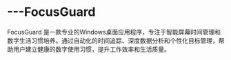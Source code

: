 # ---FocusGuard
FocusGuard 是一款专业的Windows桌面应用程序，专注于智能屏幕时间管理和数字生活习惯培养。通过自动化的时间追踪、深度数据分析和个性化目标管理，帮助用户建立健康的数字使用习惯，提升工作效率和生活质量。

